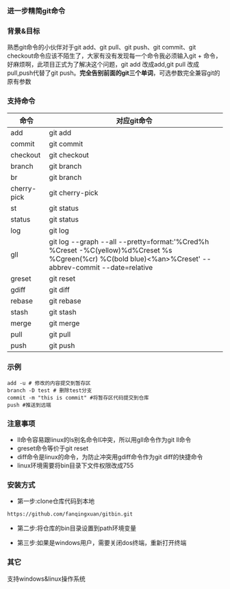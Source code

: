 ### 进一步精简git命令

### 背景&目标

熟悉git命令的小伙伴对于git add、git pull、git push、git commit、git checkout命令应该不陌生了，大家有没有发现每一个命令我必须输入git + 命令，好麻烦啊，此项目正式为了解决这个问题，git add 改成add,git pull 改成 pull,push代替了git push。**完全告别前面的git三个单词**，可选参数完全兼容git的原有参数


### 支持命令

| 命令 | 对应git命令 |
| ------- | ------- |
|    add     | git add        |
|    commit     | git commit        |
|    checkout     | git checkout        |
|    branch     | git branch        |
|    br     | git branch        |
|    cherry-pick     | git cherry-pick        |
|    st     | git status        |
|    status     | git status        |
|    log     | git log        |
|    gll     | git log --graph --all --pretty=format:'%Cred%h %Creset -%C(yellow)%d%Creset %s %Cgreen(%cr) %C(bold blue)<%an>%Creset' --abbrev-commit --date=relative        |
|    greset     | git reset        |
|    gdiff     | git diff        |
|    rebase     | git rebase        |
|    stash     | git stash        |
|    merge     | git merge        |
|    pull     | git pull        |
|    push     | git push        |


### 示例
```
add -u # 修改的内容提交到暂存区
branch -D test # 删除test分支
commit -m "this is commit" #将暂存区代码提交到仓库
push #推送到远端
```

### 注意事项
- ll命令容易跟linux的ls别名命令ll冲突，所以用gll命令作为git ll命令
- greset命令等价于git reset
- diff命令是linux的命令，为防止冲突用gdiff命令作为git diff的快捷命令
- linux环境需要将bin目录下文件权限改成755

### 安装方式

- 第一步:clone仓库代码到本地
```bash
https://github.com/fanqingxuan/gitbin.git
```
- 第二步:将仓库的bin目录设置到path环境变量

- 第三步:如果是windows用户，需要关闭dos终端，重新打开终端

### 其它
支持windows&linux操作系统
